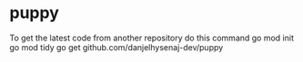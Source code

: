 # puppy

To get the latest code from another repository do this command
 go mod init
 go mod tidy
go get github.com/danjelhysenaj-dev/puppy
